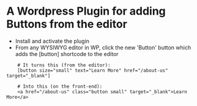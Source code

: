 # A Wordpress Plugin for adding Buttons from the editor

- Install and activate the plugin
- From any WYSIWYG editor in WP, click the new 'Button' button which adds the [button] shortcode to the editor

```
    # It turns this (from the editor):
    [button size="small" text="Learn More" href="/about-us" target="_blank"]

    # Into this (on the front-end):
    <a href="/about-us" class="button small" target="_blank">Learn More</a>
```
